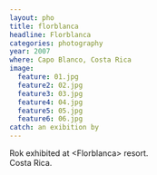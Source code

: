 ```yaml
---
layout: pho
title: florblanca
headline: Florblanca
categories: photography
year: 2007
where: Capo Blanco, Costa Rica
image:
  feature: 01.jpg
  feature2: 02.jpg
  feature3: 03.jpg
  feature4: 04.jpg
  feature5: 05.jpg
  feature6: 06.jpg
catch: an exibition by   
---
```


Rok exhibited at &lt;Florblanca&gt; resort.<br>Costa Rica.
